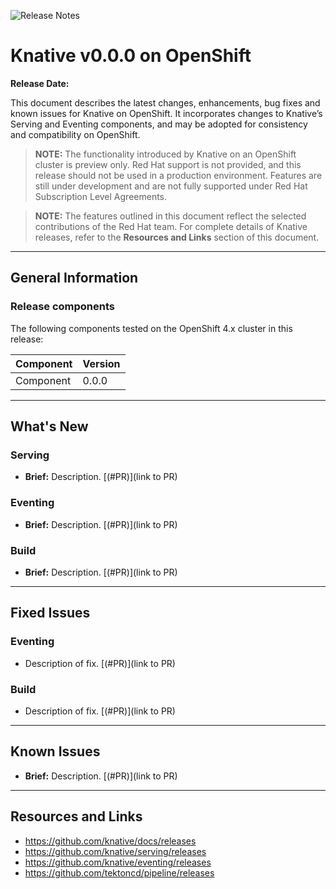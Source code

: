 <!--please copy and paste this template into your vXXX folder for the current release and modify there. Do NOT edit this template)-->

![Release Notes](https://github.com/openshift-knative/docs/blob/master/images/release-notes-banner.png)

# Knative v0.0.0 on OpenShift  

**Release Date:**

This document describes the latest changes, enhancements, bug fixes and known issues for Knative on OpenShift. It incorporates changes to Knative’s Serving and Eventing components, and may be adopted for consistency and compatibility on OpenShift.

>**NOTE:** The functionality introduced by Knative on an OpenShift cluster is preview only. Red Hat support is not provided, and this release should not be used in a production environment. Features are still under development and are not fully supported under Red Hat Subscription Level Agreements.

>**NOTE:** The features outlined in this document reflect the selected contributions of the Red Hat team. For complete details of Knative releases, refer to the **Resources and Links** section of this document.
-------------

## General Information

### Release components
The following components tested on the OpenShift 4.x cluster in this release:

|Component|Version
|---------|-------|
| Component | 0.0.0 |
----------------

## What's New
### Serving
- **Brief:** Description. [(#PR)](link to PR)


### Eventing
- **Brief:** Description. [(#PR)](link to PR)

### Build
- **Brief:** Description. [(#PR)](link to PR)

-------------

## Fixed Issues

### Eventing
- Description of fix. [(#PR)](link to PR)

### Build
- Description of fix. [(#PR)](link to PR)
-------------

## Known Issues
- **Brief:** Description. [(#PR)](link to PR)
-------------

## Resources and Links

- https://github.com/knative/docs/releases
- https://github.com/knative/serving/releases
- https://github.com/knative/eventing/releases
- https://github.com/tektoncd/pipeline/releases
